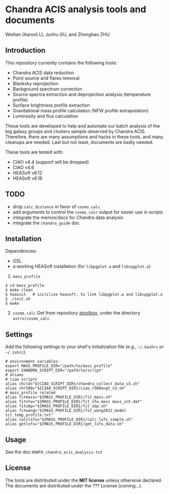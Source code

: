 Chandra ACIS analysis tools and documents
=========================================

Weitian (Aaron) LI, Junhu GU, and Zhenghao ZHU


Introduction
------------
This repository currently contains the following tools:
+ Chandra ACIS data reduction
+ Point source and flares removal
+ Blanksky reprojection
+ Background spectrum correction
+ Source spectra extraction and deprojection analysis (temperature profile)
+ Surface brightness profile extraction
+ Gravitational mass profile calculation (NFW profile extrapolation)
+ Luminosity and flux calculation

These tools are developed to help and automate our batch analysis of the
big galaxy groups and clusters sample observed by Chandra ACIS.
Therefore, there are many assumptions and hacks in these tools, and many
cleanups are needed.  Last but not least, documents are badly needed.

These tools are tested with:
+ CIAO v4.4 (support will be dropped)
+ CIAO v4.6
+ HEASoft v6.12
+ HEASoft v6.16


TODO
----
+ drop ``calc_distance`` in favor of ``cosmo_calc``
+ add arguments to control the ``cosmo_calc`` output for easier use in scripts
+ integrate the memos/docs for Chandra data analysis
+ integrate the ``chandra_guide`` doc


Installation
------------
Dependencies:
+ GSL
+ a working HEASoft installation (for ``libpgplot.a`` and ``libcpgplot.a``)

1. ``mass_profile``
```
$ cd mass_profile
$ make clean
$ heainit   # initilize heasoft, to link libpgplot.a and libcpgplot.a
$ ./init.sh
$ make
```

2. ``cosmo_calc``
Get from repository [atoolbox](https://github.com/liweitianux/atoolbox),
under the directory ``astro/cosmo_calc``.


Settings
--------
Add the following settings to your shell's initialization file
(e.g., ``~/.bashrc`` or ``~/.zshrc``).
```
# environment variables:
export MASS_PROFILE_DIR="/path/to/mass_profile"
export CHANDRA_SCRIPT_DIR="/path/to/script"
# aliaes
# ciao scripts
alias chcld="${CIAO_SCRIPT_DIR}/chandra_collect_data_v3.sh"
alias chr500="${CIAO_SCRIPT_DIR}/ciao_r500avgt_v3.sh"
# mass_profile related
alias fitmass="${MASS_PROFILE_DIR}/fit_mass.sh"
alias fitnfw="${MASS_PROFILE_DIR}/fit_nfw_mass mass_int.dat"
alias fitsbp="${MASS_PROFILE_DIR}/fit_sbp.sh"
alias fitwang="${MASS_PROFILE_DIR}/fit_wang2012_model tcl_temp_profile.txt"
alias calclxfx="${MASS_PROFILE_DIR}/calc_lxfx_simple.sh"
alias getlxfx="${MASS_PROFILE_DIR}/get_lxfx_data.sh"
```


Usage
-----
See the doc ``HOWTO_chandra_acis_analysis.txt``


License
-------
The tools are distributed under the **MIT license** unless otherwise declared.
The documents are distributed under the ??? License (coming...).

